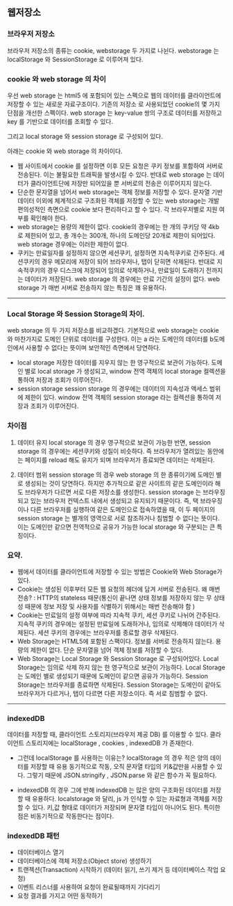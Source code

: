 ## 웹저장소
### 브라우저 저장소
브라우저 저장소의 종류는 cookie, webstorage 두 가지로 나뉜다.
webstorage 는 localStorage 와 SessionStorage 로 이루어져 있다.

### cookie 와 web storage 의 차이
우선 web storage 는 html5 에 포함되어 있는 스펙으로 웹의 데이터를 클라이언트에 저장할 수 있는 새로운 자료구조이다. 기존의 저장소
로 사용되었던 cookie의 몇 가지 단점을 개선한 스펙이다.
web storage 는 key-value 쌍의 구조로 데이터를 저장하고 key 를 기반으로 데이터를 조회할 수 있다.

그리고 local storage 와 session storage 로 구성되어 있다.

아래는 cookie 와 web storage 의 차이이다.

- 웹 사이트에서 cookie 를 설정하면 이후 모든 요청은 쿠키 정보를 포함하여 서버로 전송된다.
이는 불필요한 트래픽을 발생시킬 수 있다. 반대로 web storage 는 데이터가 클라이언트단에 저장만 되어있을 뿐
서버로의 전송은 이루어지지 않는다.
- 단순한 문자열을 넘어서 web storage는 객체 정보를 저장할 수 있다. 문자열 기반 데이터 이외에 체계적으로 구조화된
객체를 저장할 수 있는 web storage는 개발 편의성적인 측면으로 cookie 보다 편리하다고 할 수 있다.
각 브라우저별로 지원 여부를 확인해야 한다.
- web storage는 용량의 제한이 없다. cookie의 경우에는 한 개의 쿠키당 약 4kb 로 제한되어 있고, 총 개수는
300개, 하나의 도메인당 20개로 제한이 되어있다. web storage 경우에는 이러한 제한이 없다.
- 쿠키는 만료일자를 설정하지 않으면 세션쿠키, 설정하면 지속적쿠키로 간주된다. 세션쿠키의 경우 메모리에 저장이 되어
브라우저나, 탭이 닫히면 삭제된다. 반대로 지속적쿠키의 경우 디스크에 저장되어 임의로 삭제하거나, 만료일이 도래하기 전까지
는 데이터가 저장된다. web storage 의 경우에는 만료 기간의 설정이 없다.
web storage 가 매번 서버로 전송하지 않는 특징은 꽤 유용하다.

<hr>

### Local Storage 와 Session Storage의 차이.
web storage 의 두 가지 저장소를 비교하겠다. 기본적으로 web storage는 cookie 와 마찬가지로 도메인 단위로 데이터를 구성한다. 이는 a
라는 도메인의 데이터를 b도메인에서 사용할 수 없다는 뜻이며 보안적인 측면에서 당연하다.

- local storage
저장한 데이터를 지우지 않는 한 영구적으로 보관이 가능하다. 도메인 별로 local storage 가 생성되고, window 전역 객체의 local storage
컬렉션을 통하여 저장과 조회가 이루어진다.
- session storage
session storage 의 경우에는 데이터의 지속성과 액세스 범위에 제한이 있다.
window 전역 객체의 session storage 라는 컬렉션을 통하여 저장과 조회가 이루어진다.

### 차이점
1. 데이터 유지
local storage 의 경우 영구적으로 보관이 가능한 반면, session storage 의 경우에는 세션쿠키와 성질이
비슷하다. 즉 브라우저가 열려있는 동안에는 페이지를 reload 해도 유지가 되며 브라우저가 종료되면 데이터는 삭제된다.

2. 데이터 범위
session storage 의 경우 web storage 의 한 종류이기에 도메인 별로 생성되는 것이 당연하다.
하지만 추가적으로 같은 사이트의 같은 도메인이라 해도 브라우저가 다르면 서로 다른 저장소를 생성한다.
session storage 는 브라우징 되고 있는 브라우저 컨텍스트 내에서 생성되고 유지되기 때문이다.
즉, 택 브라우징이나 다른 브라우저를 실행하여 같은 도메인으로 접속하였을 때, 이 두 페이지의 session storage 는 별개의 영역으로 서로 참조하거나 침범할 수 없다는 뜻이다. 이는 도메인만 같으면 전역적으로 공유가 가능한
local storage 와 구분되는 큰 특징이다. 

### 요약.
- 웹에서 데이터를 클라이언트에 저장할 수 있는 방법은 Cookie와 Web Storage가 있다.
- Cookie는 생성된 이후부터 모든 웹 요청의 헤더에 담겨 서버로 전송된다.
왜 매번 전송? : HTTP의 stateless 때문(통신이 끝나면 상태 정보를 저장하지 않는 무 상태성 때문에 정보 저장 및 사용자를 식별하기
위해서는 매번 전송해야 함 )
- Cookie는 만료일의 설정 여부에 따라 지속적 쿠키, 세션 쿠키로 나뉘어 간주된다.
지속적 쿠키의 경우에는 설정된 만료일에 도래하거나, 임의로 삭제해야 데이터가 삭제된다.
세션 쿠키의 경우에는 브라우저를 종료할 경우 삭제된다.
- Web Storage는 HTML5에 포함된 스팩이다.
정보를 서버로 전송하지 않는다.
용량의 제한이 없다.
단순 문자열을 넘어 객체 정보를 저장할 수 있다.
- Web Storage는 Local Storage 와 Session Storage 로 구성되어있다.
Local Storage는 임의로 삭제 하지 않는 한 영구적으로 보관이 가능하다.
Local Storage는 도메인 별로 생성되기 때문에 도메인이 같으면 공유가 가능하다.
Session Storage는 브라우저를 종료하면 삭제된다.
Session Storage는 도메인이 같아도 브라우저가 다르거나, 탭이 다르면 다른 저장소이다. 즉 서로 침범할 수 없다. 

<hr>

### indexedDB
데이터를 저장할 때, 클라이언트 스토리지(브라우저 제공 DB) 를 이용할 수 있다.
클라이언트 스토리지에는 localStorage , cookies , indexedDB 가 존재한다.

- 그런데 localStorage 를 사용하는 이유는?
localStorage 의 경우 적은 양의 데이터를 저장할 때 유용
동기적으로 작동, 오직 문자열 타입의 키&값만을 사용할 수 있다.
그렇기 때문에 JSON.stringify , JSON.parse 와 같은 함수가 꼭 필요하다.

- indexedDB 의 경우
그에 반해 indexedDB 는 많은 양의 구조화된 데이터를 저장할 때 유용하다.
localstorage 와 달리, js 가 인식할 수 있는 자료형과 객체를 저장할 수 있다.
키,값 형태로 데이터가 저장되며 문자열 타입이 아니어도 된다.
특이한 점은 비동기적으로 작동한다는 점이다.

### indexedDB 패턴
- 데이터베이스 열기
- 데이터베이스에 객체 저장소(Object store) 생성하기
- 트랜젝션(Transaction) 시작하기 (데이터 읽기, 쓰기 제거 등 데이터베이스 작업 요청)
- 이벤트 리스너를 사용하여 요청이 완료될때까지 기다리기
- 요청 결과를 가지고 어떤 동작하기
